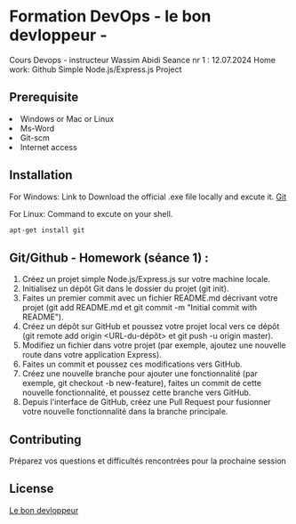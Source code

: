 # Formation DevOps - le bon devloppeur -

Cours Devops - instructeur Wassim Abidi
Seance nr 1 : 12.07.2024
Home work: Github Simple Node.js/Express.js Project

## Prerequisite 
<li><a>Windows or Mac or Linux </a></li>
<li><a>Ms-Word</a></li>
<li><a>Git-scm</a></li>
<li><a>Internet access</a></li>

## Installation

For Windows:
Link to Download the official .exe file locally and excute it.
[Git](https://github.com/git-for-windows/git/releases/download/v2.45.2.windows.1/Git-2.45.2-64-bit.exe)

For Linux:
Command to excute on your shell.

```bash
apt-get install git
```

## Git/Github - Homework (séance 1) :

1. Créez un projet simple Node.js/Express.js sur votre machine locale.
2. Initialisez un dépôt Git dans le dossier du projet (git init).
3. Faites un premier commit avec un fichier README.md décrivant votre projet (git add README.md et git commit -m "Initial commit with README").
4. Créez un dépôt sur GitHub et poussez votre projet local vers ce dépôt (git remote add origin <URL-du-dépôt> et git push -u origin master).
5. Modifiez un fichier dans votre projet (par exemple, ajoutez une nouvelle route dans votre application Express).
6. Faites un commit et poussez ces modifications vers GitHub.
7. Créez une nouvelle branche pour ajouter une fonctionnalité (par exemple, git checkout -b new-feature), faites un commit de cette nouvelle fonctionnalité, et poussez cette branche vers GitHub.
8. Depuis l'interface de GitHub, créez une Pull Request pour fusionner votre nouvelle fonctionnalité dans la branche principale.

## Contributing

Préparez vos questions et difficultés rencontrées pour la prochaine session

## License

[Le bon devloppeur](https://choosealicense.com/licenses/mit/)

